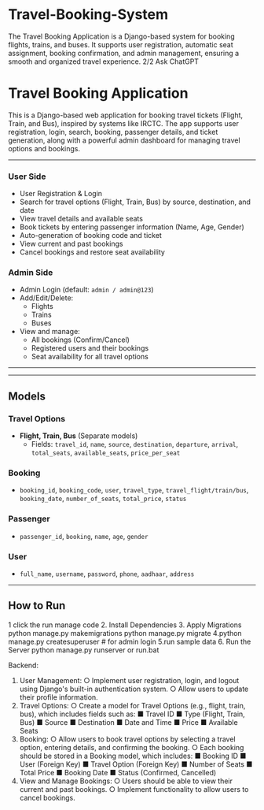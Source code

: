 # Travel-Booking-System
The Travel Booking Application is a Django-based system for booking flights, trains, and buses. It supports user registration, automatic seat assignment, booking confirmation, and admin management, ensuring a smooth and organized travel experience.   2/2         Ask ChatGPT
# Travel Booking Application 
This is a Django-based web application for booking travel tickets (Flight, Train, and Bus), inspired by systems like IRCTC. The app supports user registration, login, search, booking, passenger details, and ticket generation, along with a powerful admin dashboard for managing travel options and bookings.

---

###  User Side
- User Registration & Login
- Search for travel options (Flight, Train, Bus) by source, destination, and date
- View travel details and available seats
- Book tickets by entering passenger information (Name, Age, Gender)
- Auto-generation of booking code and ticket
- View current and past bookings
- Cancel bookings and restore seat availability

### Admin Side
- Admin Login (default: `admin / admin@123`)
- Add/Edit/Delete:
  - Flights
  - Trains
  - Buses
- View and manage:
  - All bookings (Confirm/Cancel)
  - Registered users and their bookings
  - Seat availability for all travel options

---


---

## Models

### Travel Options
- **Flight, Train, Bus** (Separate models)
  - Fields: `travel_id`, `name`, `source`, `destination`, `departure`, `arrival`, `total_seats`, `available_seats`, `price_per_seat`

### Booking
- `booking_id`, `booking_code`, `user`, `travel_type`, `travel_flight/train/bus`, `booking_date`, `number_of_seats`, `total_price`, `status`

### Passenger
- `passenger_id`, `booking`, `name`, `age`, `gender`

### User
- `full_name`, `username`, `password`, `phone`, `aadhaar`, `address`

---

##  How to Run

1 click the run manage code
2. Install Dependencies
3. Apply Migrations
python manage.py makemigrations
python manage.py migrate
4.python manage.py createsuperuser # for admin login
5.run sample data 
6. Run the Server
python manage.py runserver or run.bat

Backend:
1.	User Management:
○	Implement user registration, login, and logout using Django's built-in authentication system.
○	Allow users to update their profile information.
2.	Travel Options:
○	Create a model for Travel Options (e.g., flight, train, bus), which includes fields such as:
■	Travel ID
■	Type (Flight, Train, Bus)
■	Source
■	Destination
■	Date and Time
■	Price
■	Available Seats
3.	Booking:
○	Allow users to book travel options by selecting a travel option, entering details, and confirming the booking.
○	Each booking should be stored in a Booking model, which includes:
■	Booking ID
■	User (Foreign Key)
■	Travel Option (Foreign Key)
■	Number of Seats
■	Total Price
■	Booking Date
■	Status (Confirmed, Cancelled)
4.	View and Manage Bookings:
○	Users should be able to view their current and past bookings.
○	Implement functionality to allow users to cancel bookings.

